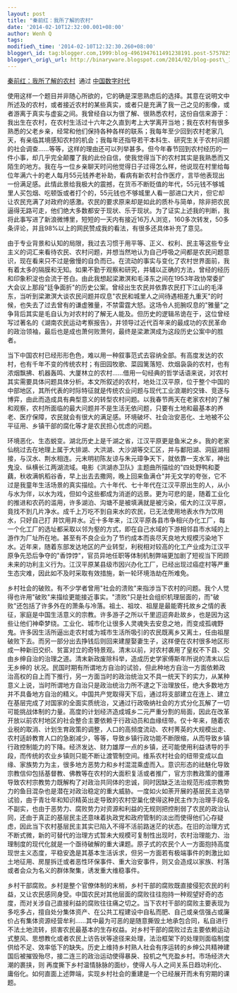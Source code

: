 ```yaml
--- 
layout: post 
title: "秦前红：我所了解的农村" 
date: '2014-02-10T12:32:00.001+08:00' 
author: Wenh Q
tags:
modified\_time: '2014-02-10T12:32:30.260+08:00' 
blogger\_id: tag:blogger.com,1999:blog-4961947611491238191.post-5757825685532353242
blogger\_orig\_url: http://binaryware.blogspot.com/2014/02/blog-post\_10.html
---
```

[秦前红：我所了解的农村](http://feedproxy.google.com/~r/chinadigitaltimes/IyPt/~3/Xm0PffyuDH0/)  通过
[中国数字时代](http://chinadigitaltimes.net/chinese)



使用这样一个题目并非随心所欲的，它的确是深思熟虑后的选择。其意在说明文中所述及的农村，或者接近农村的某些真实，或者只是充满了我一己之见的影像，或者游离于真实与虚妄之间。我曾经自以为很了解、很熟悉农村，这份自信来源于：我出生在农村，在农村生活过十六年之久直到考上大学离开当地；我在农村有很多熟悉的父老乡亲，经常和他们保持各种各样的联系；我每年至少回到农村老家几天，有亲临其境感知农村的机会；我每年还指导若干本科生、研究生关于农村问题的社会调查……等等，这样的理由还可以列举甚多。但今年春节回到农村经历的一件小事，却几乎完全颠覆了我的此份自信，使我觉得当下的农村其实是我熟悉而又陌生的地方。我在与一位乡亲聊天时问他觉得日子过得怎么样，他说现在村里给每位年满六十的老人每月55元钱养老补助，看病有新农村合作医疗，言毕他表现出一份满足感。此情此景给我极大的震撼，在货币不断贬值的年代，55元钱不够城里人买包烟、吃顿饭或者打个的，55元钱也不够城里人看一部进口大片，但它却让农民充满了对政府的感激。农民的要求原来却是如此的质朴与简单，除非把农民逼得无路可走，他们绝大多数都安于现状、乐于现状。为了证实上述我的判断，我将此事写进了新浪微博里，短短的一天内有接近16万人浏览，160多次转发，50多条评论，并且98%以上的网民赞成我的看法，有很多还具体补充了意见。



由于专业背景和认知的局限，我过去习惯于用平等、正义、权利、民主等这些专业主义的词汇来看待农民、农村问题，并想当然地认为自己呼吸之间都是农民问题意识，现在看来只不过是傲慢的自负而已。在流动的事实与变化了农村世界面前，我有着太多的隔膜和无知。如果不勤于观察和研究，并辅以正确的方法，曾经的经历和印象积淀也会流于苍白。由此我想起梁漱溟和毛泽东之间在1953年政协常委扩大会议上那段"廷争面折"的历史公案。曾经出生农民并依靠农民打下江山的毛泽东，当听到梁漱溟大谈农民问题并叹息"农民和城里人之间待遇相差九重天"的时候，也失去了过去曾有的谦虚雅量，不禁雷霆大怒。这场令人扼腕叹息的"雅量"之争背后其实是毛自认为对农村的了解无人能及。但历史的逻辑吊诡在于，这位曾经写过著名的《湖南农民运动考察报告》，并领导过近代百年来的最成功的农民革命的政治领袖，最后也是成也萧何败萧何，最终是梁漱溟成为这段历史公案中的胜者。



当下中国农村已经形形色色，难以用一种叙事范式去容纳全部。有高度发达的农村，也有千年不变的传统农村；有田园牧歌、菜园篱落短、炊烟袅袅的农村，也有浓烟飘拂、机器轰鸣、大厦林立的农村……借用一句经典的哲学话语来说，对农村其实需要具体问题具体分析。本文所叙述的农村，地处江汉平原，位于整个中国的中部地区，其所代表的时际特征就是传统农业问题与现代工业浪潮的交锋、竞逐与博弈，由此而造成具有典型意义的转型农村问题。以我春节两天在老家农村的了解和观察，农村所面临的最大问题并不是生活无依问题，只要有土地和最基本的养老、医疗保障，农民就会有很大的满足感。环境破坏、社会治安恶化、土地被不公平征用、乡镇干部的腐化等才是农民担心忧虑的问题。



环境恶化、生态蜕变。湖北历史上是千湖之省，江汉平原更是鱼米之乡。我的老家仙桃过去在地理上属于大排湖、大洪湖、大沙湖等交汇区，并与鄱阳湖、洞庭湖相接，与汉水、荆水相连。元末明初陈友谅与朱元璋争天下，就依靠一支水军，神出鬼没、纵横长江两湖流域。电影《洪湖赤卫队》主题曲所描绘的"四处野鸭和菱藕，秋收满帆稻谷香，早上出去去撒网，晚上回来鱼满仓"并无文学的夸张，它不过是我童年生活场景的真实描绘。六十年代、七十年代在江汉平原出生的人，从小与水为伴，以水为戏，但如今这些都成为消逝的远景。更为可悲的是，随着工业化的推进和农药的滥用，许多湖泊、沟塘不是被填满就是被污染，偌大的江汉平原，竟找不到几片净水。成千上万吃不到自来水的农民，已无法使用地表水作为饮用水，只好自己打
井饮用井水。近十多年来，江汉平原各县市争相兴办化工厂，每一个化工厂的选址都采取以邻为壑的方式，即在自己水域的下游相邻县市水域的上游作为厂址所在地。甚至有不良企业为了节约成本而丧尽天良地大规模污染地下水。近年来，随着东部发达地区的产业转型，利税相对较高的化工产业成为江汉平原争先恐后争夺的"香饽饽"，官员异地任职等体制机制弊端更加剧了短视当下罔顾未来的功利主义行为。江汉平原某县级市因兴办化工厂，已经出现过癌症村等严重生态灾难，因此如不及时采取有效措施，新一轮环境浩劫在所难免。



乡村社会的破败。有不少学者曾用"社会的溃败"来指涉当下农村的问题。我个人觉得也许用"破败"来描绘更能接近事实。"溃败"只是社会组织机理层面的，而"破败"还包括了许多外在的萧条与冷落。祖土、祖坟、祖屋是最能寄托故乡之情的表征，家庭是中国生活意义的宗教。许多游子之所以千里迢迢奔赴故乡，也是因为这些让他们神牵梦绕。工业化、城市化让很多人灵魂失去安息之地，而变成孤魂野鬼。许多因生活所逼出走农村或为城市生活所吸引的农民既离乡又离土，任由祖屋破败下去。而另一部分出去挣钱后则回来建屋娶妻生子，这样便在农村很多地区形成一种新旧交织、贫富对立的奇特景观。清末以前，对农村袭用了皇权不下县、交由乡绅自治的治理之道。清末新政废除科举，造成历史学家傅斯年所说的清末以后无乡绅的
状况。民国时期有所谓地方自治的试验，但此种地方自治一方面依赖政治高权的自上而下推行，另一方面当时的政治统治又不具一统天下的实力，从某种意义上说，当时所谓地方自治只是政治统治力所不逮之下治理放任，绝大多数地方并不具备地方自治的精义。中国共产党取得天下后，通过将支部建立在连上、建立在基层完成了对国家的全面实质统治，又通过行政吸纳社会的方式分化瓦解了一切可能挑战体制的力量。高度的计划经济造成城乡二元严重分割的局面，因此在改革开放以前农村地区的社会整合主要依赖于行政动员和血缘纽带。仅十年来，随着农业税的取消、计划生育政策的调整，人口的高频度流动、农村菁英的大规模出走、农村适龄教育人口的急剧减少，等等，导致乡镇行政功能不断限缩，从而导致乡镇行政控制能力的下降。经济发达、财力雄厚一点的乡镇，还可能使用利益诱导的手段，而传统的农业乡镇则只能不断让渡管制空间。维系农村社会的纽带变成以血缘、家族势力为主，很多地方恶势力和乡村混混乘虚而入。意识形态的祛魅化导致宗教信仰包括基督教、佛教等在农村的大面积复活或者推广，官方宗教政策的僵滞导致农村宗教势力既解构了对政治共同体的忠诚，同时因缺乏法治规范形成宗教势力的鱼目混杂也是潜在对政治稳定的重大威胁。一度如火如荼开展的基层民主选举试验，由于青壮年和知识精英出走导致的农村空巢化使得这种民主作为治理手段名不副实，也由于恶势力、腐败势力对资源和利益的无规则把控削弱了农民的政治认同，还由于真正的基层民主还意味着执政党和政府管制的淡出而使得他们心存疑虑，因此当下农村基层民主其实已陷入不得不活前路迷茫的状态。在旧的治理方式不断式微，新的可替代的治理方式暂未大规模可复制性出现时，农村治理能力、治理制度的现代化就是一个亟待破解的重大课题。原子式的农民个人一方面抱持高度现世主义态度，平稳安逸是其基本生活诉求，但另一方面若有极端事件的刺激比如土地征用、房屋拆迁或者恶性环保事件、重大治安事件，则又会造成以家族、村落或者会众为名义的群体聚集，诱发重大维稳事件。



乡村干部腐败。乡村是整个官僚体制的末梢，乡村干部的腐败既直接侵犯农民的利益，又让农民感同身受。中国农民对其他层面的腐败往往抱持一种观望好奇的态度，而对关涉自己直接利益的腐败往往痛之切之。当下农村干部的腐败主要表现为多吃多占，擅自处分集体资产、在公共工程建设中自私而肥、自己或亲信强占或廉价占有集体资源经营牟利……其中最为可恶的是随意撕毁土地承包合同，私自进行不法土地流转，损害农民最基本的生存权益。对乡村干部的腐败过去主要依赖运动式整风、思想教化或者农民上访告状等途径来处理，法治框架下的处理则面临制度供给不足、效率低下的缺失。历史上维持乡村熟人社会有序运转的乡绅公共精神建国后被摧毁殆尽，接二连三的政治运动使得暴戾、投机之气充盈乡村。市场经济大潮的裹挟，则
再度撕下乡村温情脉脉的面纱，使得人与人之间关系日趋功利化、庸俗化。如何直面上述弊端，实现乡村社会的重建是一个已经展开而未有穷期的课题。
